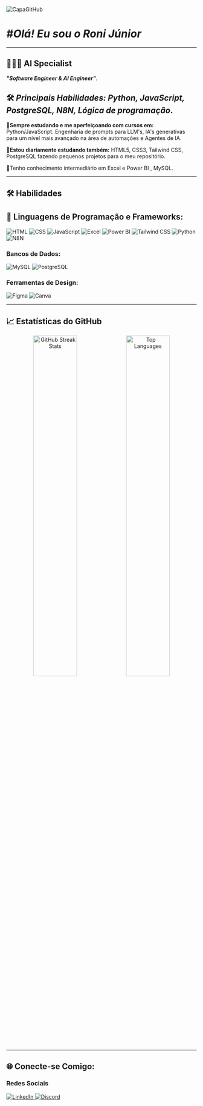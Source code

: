 ![CapaGitHub](https://github.com/user-attachments/assets/17282679-b522-44b4-bd94-b025c78013e9)


# *#Olá! Eu sou o Roni Júnior*

---

## 🧑🏻‍💻 AI Specialist 

_**"Software Engineer & AI Engineer"**_.

## 🛠️ _**Principais Habilidades: Python, JavaScript, PostgreSQL, N8N, Lógica de programação**_.

**🌱Sempre estudando e me aperfeiçoando com cursos em:** Python/JavaScript. Engenharia de prompts para LLM's, IA's generativas para um nível mais avançado na área de automações e Agentes de IA.

**📓Estou diariamente estudando também:** HTML5, CSS3, Tailwind CSS, PostgreSQL fazendo pequenos projetos para o meu repositório.

📓Tenho conhecimento intermediário em Excel e Power BI , MySQL.


---

## 🛠️ Habilidades

## 🤖 Linguagens de Programação e Frameworks:

![HTML](https://img.shields.io/badge/HTML5-E34F26?style=for-the-badge&logo=html5&logoColor=white)
![CSS](https://img.shields.io/badge/CSS3-1572B6?style=for-the-badge&logo=css3&logoColor=white)
![JavaScript](https://img.shields.io/badge/JavaScript-F7DF1E?style=for-the-badge&logo=javascript&logoColor=black)
![Excel](https://img.shields.io/badge/Excel-339523?style=for-the-badge&logo=excel&logoColor=white)
![Power BI](https://img.shields.io/badge/PowerBI-F7DF1E?style=for-the-badge&logo=powerbi&logoColor=white)
![Tailwind CSS](https://img.shields.io/badge/TailwindCSS-38B2AC?style=for-the-badge&logo=tailwind-css&logoColor=white)
![Python](https://img.shields.io/badge/Python-1572B6?style=for-the-badge&logo=python&logoColor=yellow)
![N8N](https://img.shields.io/badge/N8N-393d42?style=for-the-badge&logo=n8n&logoColor=red)

### Bancos de Dados:
![MySQL](https://img.shields.io/badge/MySQL-4479A1?style=for-the-badge&logo=mysql&logoColor=white)
![PostgreSQL](https://img.shields.io/badge/PostgreSQL-1572B6?style=for-the-badge&logo=postgresql&logoColor=white)

### Ferramentas de Design:
![Figma](https://img.shields.io/badge/Figma-F24E1E?style=for-the-badge&logo=figma&logoColor=white)
![Canva](https://img.shields.io/badge/Canva-4479A1?style=for-the-badge&logo=canva&logoColor=white)

---

## 📈 Estatísticas do GitHub

<div align="center">
 <img width=48% src="https://github-readme-stats.vercel.app/api?username=RoniJunior&show_icons=true&theme=chartreuse-dark&border_color=19f80582&icon_color=15f800b6&bg_color=15f80009&custom_title=Roni_Júnior_Github_stats&card_width=100&hide=issues" alt="GitHub Streak Stats">
<img width=48% src="https://github-readme-stats.vercel.app/api/top-langs/?username=RoniJunior&theme=chartreuse-dark&layout=compact&card_width=300&border_color=19f80582&bg_color=15f80009" alt="Top Languages" />
</div>

 
  ---
  
## 🌐 Conecte-se Comigo:

### Redes Sociais
<div>
 <a href="https://www.linkedin.com/in/roni-xavier-junior-31956522b">   
        <img 
            alt="LinkedIn" 
            title="Se conectar pelo Linkedin" 
            src="https://img.shields.io/badge/LinkedIn-0077B5?style=for-the-badge&logo=linkedin&logoColor=white"
        /> 
      <a href="https://discord.com/channels/@me">
        <img 
            alt="Discord" 
            title="Vamos converssar no Discord" 
            src="https://img.shields.io/badge/Discord-7289DA?style=for-the-badge&logo=discord&logoColor=white"
        />
  </div>

   
